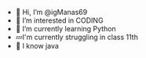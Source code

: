 - 👋 Hi, I’m @igManas69
- 👀 I’m interested in CODING
- 🌱 I’m currently learning Python
- 💤I'm currently struggling in class 11th
- 🤘 I know java  

<!---
igManas69/igManas69 is a ✨ special ✨ repository because its `README.md` (this file) appears on your GitHub profile.
You can click the Preview link to take a look at your changes.
--->
